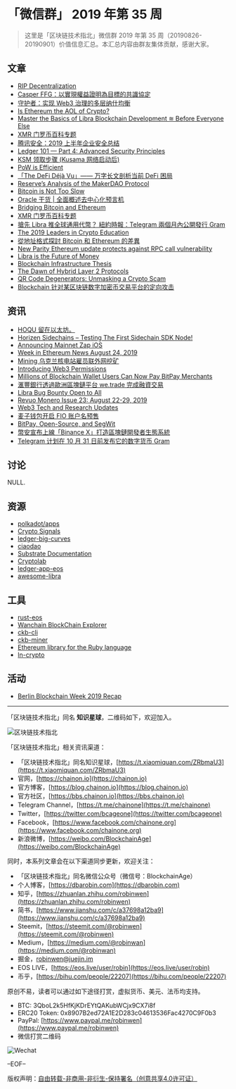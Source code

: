 # 「微信群」 2019 年第 35 周

> 这里是「区块链技术指北」微信群 2019 年第 35 周（20190826-20190901）价值信息汇总。本汇总内容由群友集体贡献，感谢大家。

## 文章

* [RIP Decentralization](https://bbs.chainon.io/d/4225)
* [Casper FFG：以實現權益證明為目標的共識協定](https://bbs.chainon.io/d/4226)
* [守护者：实现 Web3 治理的多层纳什均衡](https://bbs.chainon.io/d/4232)
* [Is Ethereum the AOL of Crypto?](https://bbs.chainon.io/d/4233)
* [Master the Basics of Libra Blockchain Development ≋ Before Everyone Else](https://bbs.chainon.io/d/4234)
* [XMR 门罗币百科专题](https://bbs.chainon.io/d/4236)
* [腾讯安全：2019 上半年企业安全总结](https://bbs.chainon.io/d/4238)
* [Ledger 101 — Part 4: Advanced Security Principles](https://bbs.chainon.io/d/4244)
* [KSM 领取步骤 (Kusama 网络启动后)](https://bbs.chainon.io/d/4245)
* [PoW is Efficient](https://bbs.chainon.io/d/4249)
* [「The DeFi Déjà Vu」—— 万字长文剖析当前 DeFi 困局](https://bbs.chainon.io/d/4250)
* [Reserve’s Analysis of the MakerDAO Protocol](https://bbs.chainon.io/d/4251)
* [Bitcoin is Not Too Slow](https://bbs.chainon.io/d/4252)
* [Oracle 干货 | 全面概述去中心化预言机](https://bbs.chainon.io/d/4253)
* [Bridging Bitcoin and Ethereum](https://bbs.chainon.io/d/4254)
* [XMR 门罗币百科专题](https://bbs.chainon.io/d/4256)
* [搶先 Libra 推全球通用代幣？ 紐約時報：Telegram 兩個月內公開發行 Gram](https://bbs.chainon.io/d/4257)
* [The 2019 Leaders in Crypto Education](https://bbs.chainon.io/d/4258)
* [從地址格式探討 Bitcoin 和 Ethereum 的差異](https://bbs.chainon.io/d/4259)
* [New Parity Ethereum update protects against RPC call vulnerability](https://bbs.chainon.io/d/4263)
* [Libra is the Future of Money](https://bbs.chainon.io/d/4265)
* [Blockchain Infrastructure Thesis](https://bbs.chainon.io/d/4267)
* [The Dawn of Hybrid Layer 2 Protocols](https://bbs.chainon.io/d/4268)
* [QR Code Degenerators: Unmasking a Crypto Scam](https://bbs.chainon.io/d/4270)
* [Blockchain 针对某区块链数字加密币交易平台的定向攻击](https://bbs.chainon.io/d/4273)

## 资讯

* [HOQU 留在以太坊。](https://bbs.chainon.io/d/4227)
* [Horizen Sidechains – Testing The First Sidechain SDK Node!](https://bbs.chainon.io/d/4228)
* [Announcing Mainnet Zap iOS](https://bbs.chainon.io/d/4229)
* [Week in Ethereum News  August 24, 2019](https://bbs.chainon.io/d/4230)
* [Mining 乌克兰核电站雇员联外网挖矿](https://bbs.chainon.io/d/4231)
* [Introducing Web3 Permissions](https://bbs.chainon.io/d/4235)
* [Millions of Blockchain Wallet Users Can Now Pay BitPay Merchants](https://bbs.chainon.io/d/4237)
* [滙豐銀行透過歐洲區塊鏈平台 we.trade 完成融資交易](https://bbs.chainon.io/d/4246)
* [Libra Bug Bounty Open to All](https://bbs.chainon.io/d/4255)
* [Revuo Monero Issue 23: August 22-29, 2019](https://bbs.chainon.io/d/4266)
* [Web3 Tech and Research Updates](https://bbs.chainon.io/d/4269)
* [麦子钱包开启 FIO 账户名预售](https://bbs.chainon.io/d/4271)
* [BitPay, Open-Source, and SegWit](https://bbs.chainon.io/d/4272)
* [幣安宣布上線「Binance X」打造區塊鏈開發者生態系統](https://bbs.chainon.io/d/4274)
* [Telegram 计划在 10 月 31 日前发布它的数字货币 Gram](https://bbs.chainon.io/d/4275)

## 讨论

NULL.

## 资源

* [polkadot/apps](https://bbs.chainon.io/d/4239)
* [Crypto Signals](https://bbs.chainon.io/d/4241)
* [ledger-big-curves](https://bbs.chainon.io/d/4242)
* [ciaodao](https://bbs.chainon.io/d/4248)
* [Substrate Documentation](https://bbs.chainon.io/d/4260)
* [Cryptolab](https://bbs.chainon.io/d/4261)
* [ledger-app-eos](https://bbs.chainon.io/d/4276)
* [awesome-libra](https://bbs.chainon.io/d/4278)

## 工具

* [rust-eos](https://bbs.chainon.io/d/4240)
* [Wanchain BlockChain Explorer](https://bbs.chainon.io/d/4243)
* [ckb-cli](https://bbs.chainon.io/d/4247)
* [ckb-miner](https://bbs.chainon.io/d/4262)
* [Ethereum library for the Ruby language](https://bbs.chainon.io/d/4277)
* [ln-crypto](https://bbs.chainon.io/d/4279)

## 活动

* [Berlin Blockchain Week 2019 Recap](https://bbs.chainon.io/d/4264)

***

「区块链技术指北」同名 **知识星球**，二维码如下，欢迎加入。

![区块链技术指北](https://cdn.dbarobin.com/3YzonTR.png)

「区块链技术指北」相关资讯渠道：

* 「区块链技术指北」同名知识星球，[https://t.xiaomiquan.com/ZRbmaU3](https://t.xiaomiquan.com/ZRbmaU3)
* 官网，[https://chainon.io](https://chainon.io)
* 官方博客，[https://blog.chainon.io](https://blog.chainon.io)
* 官方社区，[https://bbs.chainon.io](https://bbs.chainon.io)
* Telegram Channel，[https://t.me/chainone](https://t.me/chainone)
* Twitter，[https://twitter.com/bcageone](https://twitter.com/bcageone)
* Facebook，[https://www.facebook.com/chainone.org](https://www.facebook.com/chainone.org)
* 新浪微博，[https://weibo.com/BlockchainAge](https://weibo.com/BlockchainAge)

同时，本系列文章会在以下渠道同步更新，欢迎关注：

* 「区块链技术指北」同名微信公众号（微信号：BlockchainAge）
* 个人博客，[https://dbarobin.com](https://dbarobin.com)
* 知乎，[https://zhuanlan.zhihu.com/robinwen](https://zhuanlan.zhihu.com/robinwen)
* 简书，[https://www.jianshu.com/c/a37698a12ba9](https://www.jianshu.com/c/a37698a12ba9)
* Steemit，[https://steemit.com/@robinwen](https://steemit.com/@robinwen)
* Medium，[https://medium.com/@robinwan](https://medium.com/@robinwan)
* 掘金，[robinwen@juejin.im](https://juejin.im/user/5673ccae60b2260ee435f89a/posts)
* EOS LIVE，[https://eos.live/user/robin](https://eos.live/user/robin)
* 币乎，[https://bihu.com/people/22207](https://bihu.com/people/22207)

原创不易，读者可以通过如下途径打赏，虚拟货币、美元、法币均支持。

* BTC: 3QboL2k5HfKjKDrEYtQAKubWCjx9CX7i8f
* ERC20 Token: 0x8907B2ed72A1E2D283c04613536Fac4270C9F0b3
* PayPal: [https://www.paypal.me/robinwen](https://www.paypal.me/robinwen)
* 微信打赏二维码

![Wechat](https://cdn.dbarobin.com/SzoNl5b.jpg)

–EOF–

版权声明：[自由转载-非商用-非衍生-保持署名（创意共享4.0许可证）](http://creativecommons.org/licenses/by-nc-nd/4.0/deed.zh)